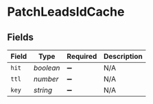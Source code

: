 # PatchLeadsIdCache


## Fields

| Field              | Type               | Required           | Description        |
| ------------------ | ------------------ | ------------------ | ------------------ |
| `hit`              | *boolean*          | :heavy_minus_sign: | N/A                |
| `ttl`              | *number*           | :heavy_minus_sign: | N/A                |
| `key`              | *string*           | :heavy_minus_sign: | N/A                |
